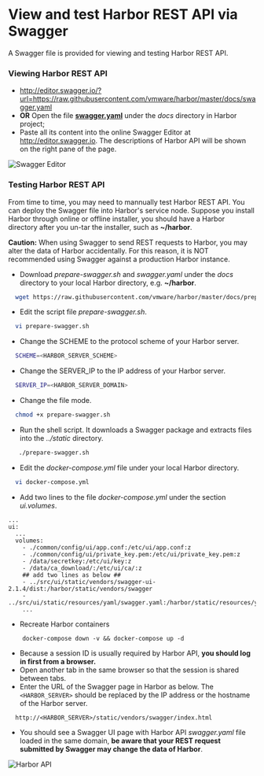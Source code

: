 # View and test Harbor REST API via Swagger
A Swagger file is provided for viewing and testing Harbor REST API.

### Viewing Harbor REST API
* http://editor.swagger.io/?url=https://raw.githubusercontent.com/vmware/harbor/master/docs/swagger.yaml
* **OR** Open the file **[swagger.yaml](/docs/swagger.yaml)** under the _docs_ directory in Harbor project;
* Paste all its content into the online Swagger Editor at http://editor.swagger.io. The descriptions of Harbor API will be shown on the right pane of the page.

![Swagger Editor](img/swaggerEditor.png)

### Testing Harbor REST API
From time to time, you may need to mannually test Harbor REST API. You can deploy the Swagger file into Harbor's service node. Suppose you install Harbor through online or offline installer, you should have a Harbor directory after you un-tar the installer, such as **~/harbor**.

**Caution:** When using Swagger to send REST requests to Harbor, you may alter the data of Harbor accidentally. For this reason, it is NOT recommended using Swagger against a production Harbor instance.

* Download _prepare-swagger.sh_ and _swagger.yaml_ under the _docs_ directory to your local Harbor directory, e.g. **~/harbor**.
```sh
  wget https://raw.githubusercontent.com/vmware/harbor/master/docs/prepare-swagger.sh https://raw.githubusercontent.com/vmware/harbor/master/docs/swagger.yaml
```
* Edit the script file _prepare-swagger.sh_.
```sh
  vi prepare-swagger.sh
```
* Change the SCHEME to the protocol scheme of your Harbor server.
```sh
  SCHEME=<HARBOR_SERVER_SCHEME>
```
* Change the SERVER_IP to the IP address of your Harbor server.
```sh
  SERVER_IP=<HARBOR_SERVER_DOMAIN>
```
* Change the file mode.
```sh
  chmod +x prepare-swagger.sh
````
* Run the shell script. It downloads a Swagger package and extracts files into the _../static_ directory.
```sh
   ./prepare-swagger.sh
```
* Edit the _docker-compose.yml_ file under your local Harbor directory.
```sh
  vi docker-compose.yml
```
* Add two lines to the file _docker-compose.yml_ under the section _ui.volumes_.
```docker
...
ui:
  ... 
  volumes:
    - ./common/config/ui/app.conf:/etc/ui/app.conf:z
    - ./common/config/ui/private_key.pem:/etc/ui/private_key.pem:z
    - /data/secretkey:/etc/ui/key:z
    - /data/ca_download/:/etc/ui/ca/:z
    ## add two lines as below ##
    - ../src/ui/static/vendors/swagger-ui-2.1.4/dist:/harbor/static/vendors/swagger
    - ../src/ui/static/resources/yaml/swagger.yaml:/harbor/static/resources/yaml/swagger.yaml
    ...
```
* Recreate Harbor containers
```docker
    docker-compose down -v && docker-compose up -d
```

* Because a session ID is usually required by Harbor API, **you should log in first from a browser.**
* Open another tab in the same browser so that the session is shared between tabs.
* Enter the URL of the Swagger page in Harbor as below. The ```<HARBOR_SERVER>``` should be replaced by the IP address or the hostname of the Harbor server.
```
  http://<HARBOR_SERVER>/static/vendors/swagger/index.html
```
* You should see a Swagger UI page with Harbor API _swagger.yaml_ file loaded in the same domain, **be aware that your REST request submitted by Swagger may change the data of Harbor**.

![Harbor API](img/renderedSwagger.png)
